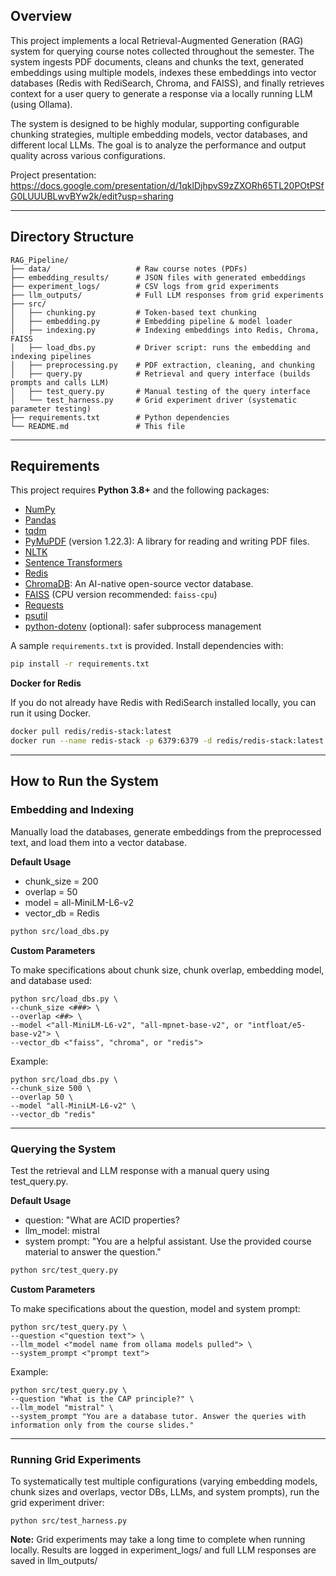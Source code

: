 ## Overview 

This project implements a local Retrieval-Augmented Generation (RAG) system for querying course notes collected throughout the semester. The system ingests PDF documents, cleans and chunks the text, generated embeddings using multiple models, indexes these embeddings into vector databases (Redis with RediSearch, Chroma, and FAISS), and finally retrieves context for a user query to generate a response via a locally running LLM (using Ollama).

The system is designed to be highly modular, supporting configurable chunking strategies, multiple embedding models, vector databases, and different local LLMs. The goal is to analyze the performance and output quality across various configurations.

Project presentation:  https://docs.google.com/presentation/d/1qklDjhpvS9zZXORh65TL20POtPSfG0LUUUBLwvBYw2k/edit?usp=sharing

---

## Directory Structure

```
RAG_Pipeline/
├── data/                   # Raw course notes (PDFs)
├── embedding_results/      # JSON files with generated embeddings
├── experiment_logs/        # CSV logs from grid experiments
├── llm_outputs/            # Full LLM responses from grid experiments
├── src/
│   ├── chunking.py         # Token-based text chunking
│   ├── embedding.py        # Embedding pipeline & model loader
│   ├── indexing.py         # Indexing embeddings into Redis, Chroma, FAISS
│   ├── load_dbs.py         # Driver script: runs the embedding and indexing pipelines
│   ├── preprocessing.py    # PDF extraction, cleaning, and chunking
│   ├── query.py            # Retrieval and query interface (builds prompts and calls LLM)
│   ├── test_query.py       # Manual testing of the query interface
│   └── test_harness.py     # Grid experiment driver (systematic parameter testing)
├── requirements.txt        # Python dependencies
└── README.md               # This file
```
---

## Requirements 

This project requires **Python 3.8+** and the following packages: 

- [NumPy](https://numpy.org/)
- [Pandas](https://pandas.pydata.org/)
- [tqdm](https://tqdm.github.io/)
- [PyMuPDF](https://pymupdf.readthedocs.io/) (version 1.22.3): A library for reading and writing PDF files.
- [NLTK](https://www.nltk.org/)
- [Sentence Transformers](https://sbert.net/)
- [Redis](https://redis.io/)
- [ChromaDB](https://www.trychroma.com/): An AI-native open-source vector database.
- [FAISS](https://github.com/facebookresearch/faiss) (CPU version recommended: `faiss-cpu`)
- [Requests](https://docs.python-requests.org/)
- [psutil](https://pypi.org/project/psutil/)
- [python-dotenv](https://pypi.org/project/python-dotenv/) (optional): safer subprocess management

A sample `requirements.txt` is provided. Install dependencies with: 

```bash
pip install -r requirements.txt 
```

**Docker for Redis**

If you do not already have Redis with RediSearch installed locally, you can run it using Docker. 

```bash
docker pull redis/redis-stack:latest
docker run --name redis-stack -p 6379:6379 -d redis/redis-stack:latest
```

---

## How to Run the System

### Embedding and Indexing 

Manually load the databases, generate embeddings from the preprocessed text, and load them into a vector database. 

**Default Usage**

- chunk_size = 200
- overlap = 50
- model = all-MiniLM-L6-v2
- vector_db = Redis 

```bash
python src/load_dbs.py 
```


**Custom Parameters**

To make specifications about chunk size, chunk overlap, embedding model, and database used:

    python src/load_dbs.py \
    --chunk_size <###> \
    --overlap <##> \
    --model <"all-MiniLM-L6-v2", "all-mpnet-base-v2", or "intfloat/e5-base-v2"> \
    --vector_db <"faiss", "chroma", or "redis">


Example:

    python src/load_dbs.py \
    --chunk_size 500 \
    --overlap 50 \
    --model "all-MiniLM-L6-v2" \
    --vector_db "redis"

---

### Querying the System 

Test the retrieval and LLM response with a manual query using test_query.py.

**Default Usage**

- question: "What are ACID properties?
- llm_model: mistral 
- system prompt: "You are a helpful assistant. Use the provided course material to answer the question."

```bash
python src/test_query.py 
```


**Custom Parameters**

To make specifications about the question, model and system prompt:

    python src/test_query.py \
    --question <"question text"> \
    --llm_model <"model name from ollama models pulled"> \
    --system_prompt <"prompt text">

Example: 

    python src/test_query.py \
    --question "What is the CAP principle?" \
    --llm_model "mistral" \
    --system_prompt "You are a database tutor. Answer the queries with information only from the course slides."

---

### Running Grid Experiments 

To systematically test multiple configurations (varying embedding models, chunk sizes and overlaps, vector DBs, LLMs, and system prompts), run the grid experiment driver: 

    python src/test_harness.py

**Note:** Grid experiments may take a long time to complete when running locally. Results are logged in experiment_logs/ and full LLM responses are saved in llm_outputs/
